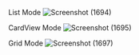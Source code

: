 List Mode
![Screenshot (1694)](https://user-images.githubusercontent.com/90768772/213899482-c2033c3c-95f1-42c8-a5e0-378887e11764.png)

CardView Mode
![Screenshot (1695)](https://user-images.githubusercontent.com/90768772/213899485-dbf1cdfd-4934-45e1-883f-f1a24803bb73.png)

Grid Mode
![Screenshot (1697)](https://user-images.githubusercontent.com/90768772/213899488-fce3c9e5-35aa-48bd-bfde-1f7b2339a6e5.png)
